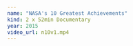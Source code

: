 ```yaml
---
name: "NASA's 10 Greatest Achievements"
kind: 2 x 52min Documentary
year: 2015
video_url: n10v1.mp4
---
```

